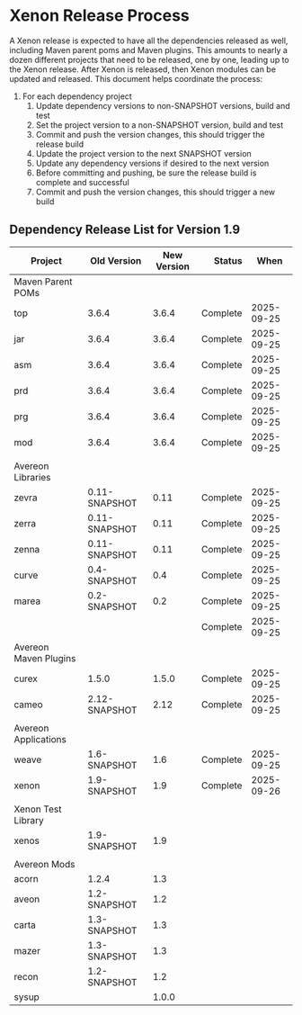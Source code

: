 # Xenon Release Process

A Xenon release is expected to have all the dependencies released as well, 
including Maven parent poms and Maven plugins. This amounts to nearly a dozen 
different projects that need to be released, one by one, leading up to the Xenon 
release. After Xenon is released, then Xenon modules can be updated and released.
This document helps coordinate the process:

1. For each dependency project
    1. Update dependency versions to non-SNAPSHOT versions, build and test
    1. Set the project version to a non-SNAPSHOT version, build and test
    1. Commit and push the version changes, this should trigger the release build
    1. Update the project version to the next SNAPSHOT version
    1. Update any dependency versions if desired to the next version
    1. Before committing and pushing, be sure the release build is complete and successful
    1. Commit and push the version changes, this should trigger a new build

## Dependency Release List for Version 1.9

| Project               | Old Version   | New Version |   Status | When       |
|-----------------------|---------------|-------------|---------:|------------|
| Maven Parent POMs     |
| top                   | 3.6.4         | 3.6.4       | Complete | 2025-09-25 |
| jar                   | 3.6.4         | 3.6.4       | Complete | 2025-09-25 |
| asm                   | 3.6.4         | 3.6.4       | Complete | 2025-09-25 |
| prd                   | 3.6.4         | 3.6.4       | Complete | 2025-09-25 |
| prg                   | 3.6.4         | 3.6.4       | Complete | 2025-09-25 |
| mod                   | 3.6.4         | 3.6.4       | Complete | 2025-09-25 |
|                       |               |             |          |
| Avereon Libraries     |
| zevra                 | 0.11-SNAPSHOT | 0.11        | Complete | 2025-09-25 |
| zerra                 | 0.11-SNAPSHOT | 0.11        | Complete | 2025-09-25 |
| zenna                 | 0.11-SNAPSHOT | 0.11        | Complete | 2025-09-25 |
| curve                 | 0.4-SNAPSHOT  | 0.4         | Complete | 2025-09-25 |
| marea                 | 0.2-SNAPSHOT  | 0.2         | Complete | 2025-09-25 |
|                       |               |             | Complete | 2025-09-25 |
| Avereon Maven Plugins |
| curex                 | 1.5.0         | 1.5.0       | Complete | 2025-09-25 |
| cameo                 | 2.12-SNAPSHOT | 2.12        | Complete | 2025-09-25 |
|                       |               |             |          |            |
| Avereon Applications  |
| weave                 | 1.6-SNAPSHOT  | 1.6         | Complete | 2025-09-25 |
| xenon                 | 1.9-SNAPSHOT  | 1.9         | Complete | 2025-09-26 |
|                       |               |             |          |            |
| Xenon Test Library    |
| xenos                 | 1.9-SNAPSHOT  | 1.9         |          |            |
|                       |               |             |          |            |
| Avereon Mods          |
| acorn                 | 1.2.4         | 1.3         |          |
| aveon                 | 1.2-SNAPSHOT  | 1.2         |          |
| carta                 | 1.3-SNAPSHOT  | 1.3         |          |
| mazer                 | 1.3-SNAPSHOT  | 1.3         |          |
| recon                 | 1.2-SNAPSHOT  | 1.2         |          |
| sysup                 |               | 1.0.0       |          |
